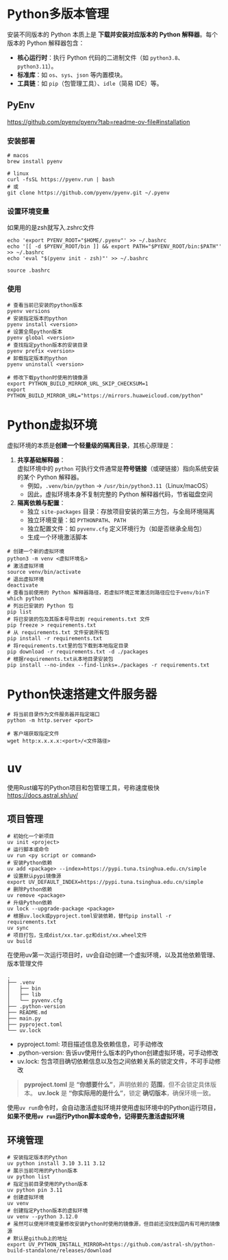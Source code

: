 # Python多版本管理
安装不同版本的 Python 本质上是 ​**下载并安装对应版本的 Python 解释器**。每个版本的 Python 解释器包含：
- ​**核心运行时**：执行 Python 代码的二进制文件（如 `python3.8`、`python3.11`）。
- ​**标准库**：如 `os`、`sys`、`json` 等内置模块。
- ​**工具链**：如 `pip`（包管理工具）、`idle`（简易 IDE）等。
## PyEnv
https://github.com/pyenv/pyenv?tab=readme-ov-file#installation
### 安装部署
```shell
# macos
brew install pyenv

# linux
curl -fsSL https://pyenv.run | bash
# 或
git clone https://github.com/pyenv/pyenv.git ~/.pyenv

```
### 设置环境变量
如果用的是zsh就写入.zshrc文件
```shell
echo 'export PYENV_ROOT="$HOME/.pyenv"' >> ~/.bashrc
echo '[[ -d $PYENV_ROOT/bin ]] && export PATH="$PYENV_ROOT/bin:$PATH"' >> ~/.bashrc
echo 'eval "$(pyenv init - zsh)"' >> ~/.bashrc

source .bashrc
```
### 使用
```shell
# 查看当前已安装的python版本
pyenv versions
# 安装指定版本的python
pyenv install <version>
# 设置全局python版本
pyenv global <version>
# 查找指定python版本的安装目录
pyenv prefix <version>
# 卸载指定版本的python
pyenv uninstall <version>

# 修改下载python时使用的镜像源
export PYTHON_BUILD_MIRROR_URL_SKIP_CHECKSUM=1
export PYTHON_BUILD_MIRROR_URL="https://mirrors.huaweicloud.com/python"

```
# Python虚拟环境
虚拟环境的本质是 ​**创建一个轻量级的隔离目录**，其核心原理是：
1. ​**共享基础解释器**：  
    虚拟环境中的 `python` 可执行文件通常是 ​**符号链接**​（或硬链接）指向系统安装的某个 Python 解释器。
    - 例如，`.venv/bin/python` → `/usr/bin/python3.11`（Linux/macOS）
    - 因此，虚拟环境本身不复制完整的 Python 解释器代码，节省磁盘空间
2. ​**隔离依赖与配置**：
    - ​独立 `site-packages` 目录：存放项目安装的第三方包，与全局环境隔离
    - ​独立环境变量：如 `PYTHONPATH`、`PATH`
    - ​独立配置文件：如 `pyvenv.cfg` 定义环境行为（如是否继承全局包）
	 - 生成一个环境激活脚本
	
```shell
# 创建一个新的虚拟环境
python3 -m venv <虚拟环境名>
# 激活虚拟环境
source venv/bin/activate
# 退出虚拟环境
deactivate
# 查看当前使用的 Python 解释器路径，若虚拟环境正常激活则路径应位于venv/bin下
which python
# 列出已安装的 Python 包
pip list
# 将已安装的包及其版本号导出到 requirements.txt 文件
pip freeze > requirements.txt
# 从 requirements.txt 文件安装所有包
pip install -r requirements.txt
# 将requirements.txt里的包下载到本地指定目录
pip download -r requirements.txt -d ./packages
# 根据requirements.txt从本地目录安装包
pip install --no-index --find-links=./packages -r requirements.txt
```
# Python快速搭建文件服务器
```shell
# 将当前目录作为文件服务器并指定端口
python -m http.server <port> 

# 客户端获取指定文件
wget http:x.x.x.x:<port>/<文件路径>
```
# uv
使用Rust编写的Python项目和包管理工具，号称速度极快
https://docs.astral.sh/uv/
## 项目管理
```shell
# 初始化一个新项目
uv init <project>
# 运行脚本或命令
uv run <py script or command>
# 安装Python依赖
uv add <package> --index=https://pypi.tuna.tsinghua.edu.cn/simple
# 设置默认pypi镜像源
export UV_DEFAULT_INDEX=https://pypi.tuna.tsinghua.edu.cn/simple
# 删除Python依赖
uv remove <package>
# 升级Python依赖
uv lock --upgrade-package <package>
# 根据uv.lock或pyproject.toml安装依赖，替代pip install -r requirements.txt
uv sync
# 项目打包，生成dist/xx.tar.gz和dist/xx.wheel文件
uv build
```
在使用uv第一次运行项目时，uv会自动创建一个虚拟环境，以及其他依赖管理、版本管理文件
```shell
.
├── .venv
│   ├── bin
│   ├── lib
│   └── pyvenv.cfg
├── .python-version
├── README.md
├── main.py
├── pyproject.toml
└── uv.lock
```
- pyproject.toml: 项目描述信息及依赖信息，可手动修改
- .python-version: 告诉uv使用什么版本的Python创建虚拟环境，可手动修改
- uv.lock: 包含项目确切依赖信息以及包之间依赖关系的锁定文件，不可手动修改
> **pyproject.toml** 是 **“你想要什么”**，声明依赖的 **范围**，但不会锁定具体版本。
> **uv.lock** 是 **“你实际用的是什么”**，锁定 **确切版本**，确保环境一致。

使用`uv run`命令时，会自动激活虚拟环境并使用虚拟环境中的Python运行项目，**如果不使用`uv run`运行Python脚本或命令，记得要先激活虚拟环境**
## 环境管理
```shell
# 安装指定版本的Python
uv python install 3.10 3.11 3.12
# 展示当前可用的Python版本
uv python list
# 指定当前目录使用的Python版本
uv python pin 3.11
# 创建虚拟环境
uv venv
# 创建指定Python版本的虚拟环境
uv venv --python 3.12.0
# 虽然可以使用环境变量修改安装Python时使用的镜像源，但目前还没找到国内有可用的镜像源
# 默认是github上的地址
export UV_PYTHON_INSTALL_MIRROR=https://github.com/astral-sh/python-build-standalone/releases/download
```

